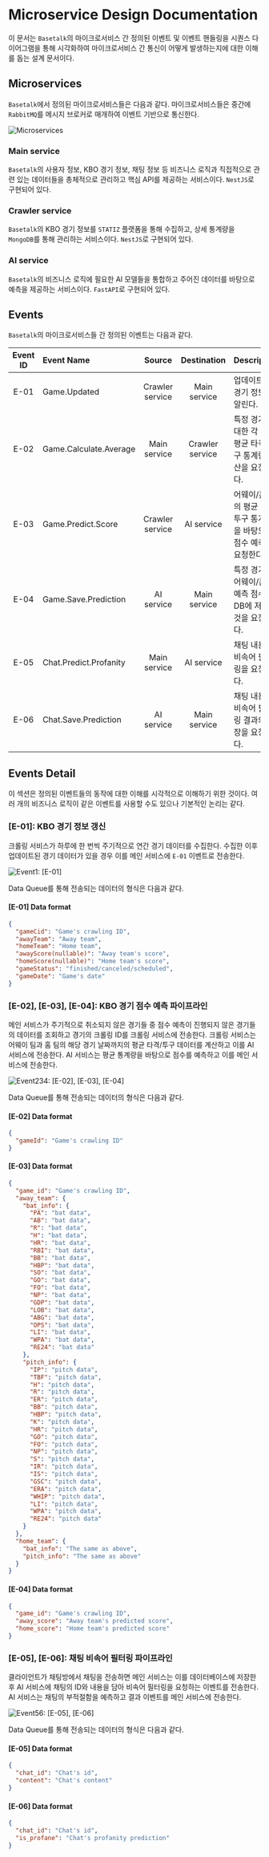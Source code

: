 # Microservice Design Documentation

이 문서는 `Basetalk`의 마이크로서비스 간 정의된 이벤트 및 이벤트 핸들링을 시퀀스 다이어그램을 통해 시각화하여 마이크로서비스 간 통신이 어떻게 발생하는지에 대한 이해를 돕는 설계 문서이다.

## Microservices

`Basetalk`에서 정의된 마이크로서비스들은 다음과 같다. 마이크로서비스들은 중간에 `RabbitMQ`를 메시지 브로커로 매개하여 이벤트 기반으로 통신한다.

![Microservices](images/Microservice_Architecture.png)

### Main service

`Basetalk`의 사용자 정보, KBO 경기 정보, 채팅 정보 등 비즈니스 로직과 직접적으로 관련 있는 데이터들을 총체적으로 관리하고 핵심 API를 제공하는 서비스이다. `NestJS`로 구현되어 있다.

### Crawler service

`Basetalk`의 KBO 경기 정보를 `STATIZ` 플랫폼을 통해 수집하고, 상세 통계량을 `MongoDB`를 통해 관리하는 서비스이다. `NestJS`로 구현되어 있다.

### AI service

`Basetalk`의 비즈니스 로직에 필요한 AI 모델들을 통합하고 주어진 데이터를 바탕으로 예측을 제공하는 서비스이다. `FastAPI`로 구현되어 있다.

## Events

`Basetalk`의 마이크로서비스들 간 정의된 이벤트는 다음과 같다.

| Event ID | Event Name             |     Source      |   Destination   | Description                                                           |
| :------: | :--------------------- | :-------------: | :-------------: | :-------------------------------------------------------------------- |
|   E-01   | Game.Updated           | Crawler service |  Main service   | 업데이트된 경기 정보를 알린다.                                        |
|   E-02   | Game.Calculate.Average |  Main service   | Crawler service | 특정 경기에 대한 각 팀의 평균 타격/투구 통계량 계산을 요청한다.       |
|   E-03   | Game.Predict.Score     | Crawler service |   AI service    | 어웨이/홈 팀의 평균 타격/투구 통계량을 바탕으로 점수 예측을 요청한다. |
|   E-04   | Game.Save.Prediction   |   AI service    |  Main service   | 특정 경기의 어웨이/홈 팀 예측 점수를 DB에 저장할 것을 요청한다.       |
|   E-05   | Chat.Predict.Profanity |  Main service   |   AI service    | 채팅 내용의 비속어 필터링을 요청한다.                                 |
|   E-06   | Chat.Save.Prediction   |   AI service    |  Main service   | 채팅 내용의 비속어 필터링 결과의 저장을 요청한다.                     |

## Events Detail

이 섹션은 정의된 이벤트들의 동작에 대한 이해를 시각적으로 이해하기 위한 것이다. 여러 개의 비즈니스 로직이 같은 이벤트를 사용할 수도 있으나 기본적인 논리는 같다.

### [E-01]: KBO 경기 정보 갱신

크롤링 서비스가 하루에 한 번씩 주기적으로 연간 경기 데이터를 수집한다. 수집한 이후 업데이트된 경기 데이터가 있을 경우 이를 메인 서비스에 `E-01` 이벤트로 전송한다.

![Event1: [E-01]](images/Event1.png)

Data Queue를 통해 전송되는 데이터의 형식은 다음과 같다.

#### [E-01] Data format

```json
{
  "gameCid": "Game's crawling ID",
  "awayTeam": "Away team",
  "homeTeam": "Home team",
  "awayScore(nullable)": "Away team's score",
  "homeScore(nullable)": "Home team's score",
  "gameStatus": "finished/canceled/scheduled",
  "gameDate": "Game's date"
}
```

### [E-02], [E-03], [E-04]: KBO 경기 점수 예측 파이프라인

메인 서비스가 주기적으로 취소되지 않은 경기들 중 점수 예측이 진행되지 않은 경기들의 데이터를 조회하고 경기의 크롤링 ID를 크롤링 서비스에 전송한다. 크롤링 서비스는 어웨이 팀과 홈 팀의 해당 경기 날짜까지의 평균 타격/투구 데이터를 계산하고 이를 AI 서비스에 전송한다. AI 서비스는 평균 통계량을 바탕으로 점수를 예측하고 이를 메인 서비스에 전송한다.

![Event234: [E-02], [E-03], [E-04]](images/Event234.png)

Data Queue를 통해 전송되는 데이터의 형식은 다음과 같다.

#### [E-02] Data format

```json
{
  "gameId": "Game's crawling ID"
}
```

#### [E-03] Data format

```json
{
  "game_id": "Game's crawling ID",
  "away_team": {
    "bat_info": {
      "PA": "bat data",
      "AB": "bat data",
      "R": "bat data",
      "H": "bat data",
      "HR": "bat data",
      "RBI": "bat data",
      "BB": "bat data",
      "HBP": "bat data",
      "SO": "bat data",
      "GO": "bat data",
      "FO": "bat data",
      "NP": "bat data",
      "GDP": "bat data",
      "LOB": "bat data",
      "ABG": "bat data",
      "OPS": "bat data",
      "LI": "bat data",
      "WPA": "bat data",
      "RE24": "bat data"
    },
    "pitch_info": {
      "IP": "pitch data",
      "TBF": "pitch data",
      "H": "pitch data",
      "R": "pitch data",
      "ER": "pitch data",
      "BB": "pitch data",
      "HBP": "pitch data",
      "K": "pitch data",
      "HR": "pitch data",
      "GO": "pitch data",
      "FO": "pitch data",
      "NP": "pitch data",
      "S": "pitch data",
      "IR": "pitch data",
      "IS": "pitch data",
      "GSC": "pitch data",
      "ERA": "pitch data",
      "WHIP": "pitch data",
      "LI": "pitch data",
      "WPA": "pitch data",
      "RE24": "pitch data"
    }
  },
  "home_team": {
    "bat_info": "The same as above",
    "pitch_info": "The same as above"
  }
}
```

#### [E-04] Data format

```json
{
  "game_id": "Game's crawling ID",
  "away_score": "Away team's predicted score",
  "home_score": "Home team's predicted score"
}
```

### [E-05], [E-06]: 채팅 비속어 필터링 파이프라인

클라이언트가 채팅방에서 채팅을 전송하면 메인 서비스는 이를 데이터베이스에 저장한 후 AI 서비스에 채팅의 ID와 내용을 담아 비속어 필터링을 요청하는 이벤트를 전송한다. AI 서비스는 채팅의 부적절함을 예측하고 결과 이벤트를 메인 서비스에 전송한다.

![Event56: [E-05], [E-06]](images/Event56.png)

Data Queue를 통해 전송되는 데이터의 형식은 다음과 같다.

#### [E-05] Data format

```json
{
  "chat_id": "Chat's id",
  "content": "Chat's content"
}
```

#### [E-06] Data format

```json
{
  "chat_id": "Chat's id",
  "is_profane": "Chat's profanity prediction"
}
```
